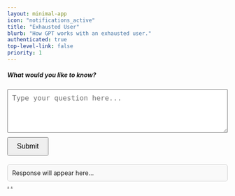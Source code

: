 ```yaml
---
layout: minimal-app
icon: "notifications_active"
title: "Exhausted User"
blurb: "How GPT works with an exhausted user."
authenticated: true
top-level-link: false
priority: 1
---
```


<style>

	#response {
		margin-top: 20px;
		padding: 10px;
		border: 1px solid #ccc;
		border-radius: 5px;
		background-color: #f9f9f9;
	}
	textarea {
		width: 100%;
		height: 100px;
		margin-bottom: 10px;
		padding: 10px;
		font-size: 16px;
	}
	button {
		padding: 10px 20px;
		font-size: 16px;
		cursor: pointer;
	}
</style>

<h5>What would you like to know?</h5>
<textarea id="queryInput" placeholder="Type your question here..."></textarea>
<br>
<button id="submitBtn">Submit</button>
<div id="response">Response will appear here...</div>
<a href="/gpt0.png">.</a>
<a href="/gpt1.png">.</a>
<script>
document.getElementById("submitBtn").addEventListener("click", async function () {
    const query = document.getElementById("queryInput").value.trim();

    if (!query) {
	document.getElementById("response").textContent = "Please enter a question.";
	return;
    }

    document.getElementById("response").textContent = "Fetching response...";
    
    try {
	const response = await fetch("https://api.milesahead.today/api/chatgpt/query", {
	    method: "POST",
	    headers: {
		"Content-Type": "application/json"
	    },
	    body: JSON.stringify({ query: query })
	});

	if (response.ok) {
	    const data = await response.json();
	    document.getElementById("response").textContent = data.response || "No response received.";
	} else {
	    document.getElementById("response").textContent = "Error: Unable to fetch response.";
	}
    } catch (error) {
	document.getElementById("response").textContent = "Error: Something went wrong.";
    }
});
</script>

